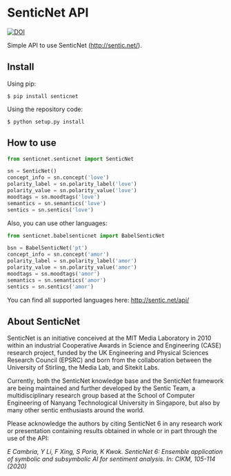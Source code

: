 # SenticNet API

[![DOI](https://zenodo.org/badge/DOI/10.5281/zenodo.1246573.svg)](https://doi.org/10.5281/zenodo.1246573)

Simple API to use SenticNet (http://sentic.net/).


## Install

Using pip:

```
$ pip install senticnet
```

Using the repository code:

```
$ python setup.py install
```

## How to use

```python
from senticnet.senticnet import SenticNet

sn = SenticNet()
concept_info = sn.concept('love')
polarity_label = sn.polarity_label('love')
polarity_value = sn.polarity_value('love')
moodtags = sn.moodtags('love')
semantics = sn.semantics('love')
sentics = sn.sentics('love')
```

Also, you can use other languages:

```python
from senticnet.babelsenticnet import BabelSenticNet

bsn = BabelSenticNet('pt')
concept_info = sn.concept('amor')
polarity_label = sn.polarity_label('amor')
polarity_value = sn.polarity_value('amor')
moodtags = sn.moodtags('amor')
semantics = sn.semantics('amor')
sentics = sn.sentics('amor')
```

You can find all supported languages here: http://sentic.net/api/

## About SenticNet

SenticNet is an initiative conceived at the MIT Media Laboratory in 2010 within an industrial Cooperative Awards in Science and Engineering (CASE) research project, funded by the UK Engineering and Physical Sciences Research Council (EPSRC) and born from the collaboration between the University of Stirling, the Media Lab, and Sitekit Labs.

Currently, both the SenticNet knowledge base and the SenticNet framework are being maintained and further developed by the Sentic Team, a multidisciplinary research group based at the School of Computer Engineering of Nanyang Technological University in Singapore, but also by many other sentic enthusiasts around the world.

Please acknowledge the authors by citing SenticNet 6 in any research work or presentation containing results obtained in whole or in part through the use of the API:

*E Cambria, Y Li, F Xing, S Poria, K Kwok. SenticNet 6: Ensemble application of symbolic and subsymbolic AI for sentiment analysis. In: CIKM, 105-114 (2020)*

